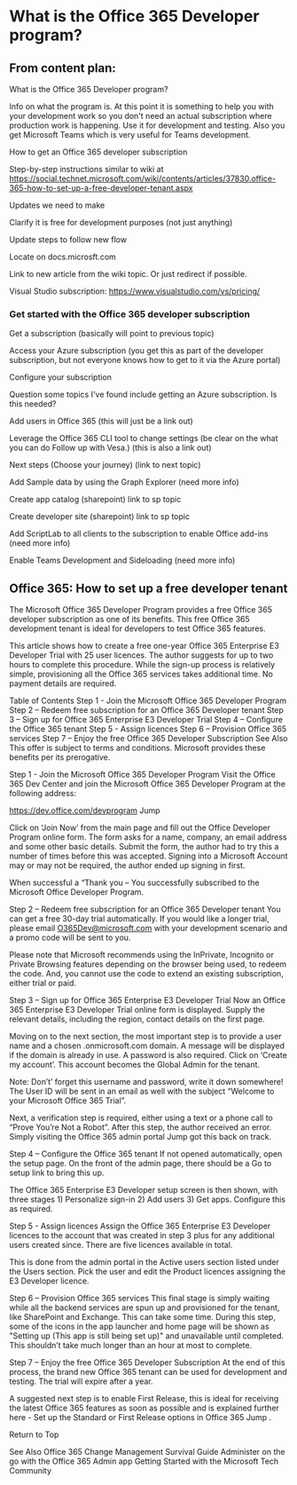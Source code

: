 
# What is the Office 365 Developer program?

## From content plan:
What is the Office 365 Developer program? 

Info on what the program is. At this point it is something to help you with your development work so you don't need an actual subscription where production work is happening. Use it for development and testing. Also you get Microsoft Teams which is very useful for Teams development. 

How to get an Office 365 developer subscription 

Step-by-step instructions similar to wiki at https://social.technet.microsoft.com/wiki/contents/articles/37830.office-365-how-to-set-up-a-free-developer-tenant.aspx  

Updates we need to make 

Clarify it is free for development purposes (not just anything) 

Update steps to follow new flow 

Locate on docs.microsft.com 

Link to new article from the wiki topic. Or just redirect if possible. 

Visual Studio subscription: https://www.visualstudio.com/vs/pricing/ 

### Get started with the Office 365 developer subscription 

Get a subscription (basically will point to previous topic) 

Access your Azure subscription (you get this as part of the developer subscription, but not everyone knows how to get to it via the Azure portal) 

Configure your subscription 

Question some topics I've found include getting an Azure subscription. Is this needed? 

Add users in Office 365 (this will just be a link out) 

Leverage the Office 365 CLI tool to change settings (be clear on the what you can do Follow up with Vesa.) (this is also a link out) 

Next steps (Choose your journey) (link to next topic) 

Add Sample data by using the Graph Explorer (need more info) 

Create app catalog (sharepoint) link to sp topic 

Create developer site (sharepoint) link to sp topic 

Add ScriptLab to all clients to the subscription to enable Office add-ins (need more info) 

Enable Teams Development and Sideloading (need more info) 


## Office 365: How to set up a free developer tenant
The Microsoft Office 365 Developer Program provides a free Office 365 developer subscription as one of its benefits.  This free Office 365 development tenant is ideal for  developers to test Office 365 features.

This article shows how to create a free one-year Office 365 Enterprise E3 Developer Trial with 25 user licences.  The author suggests for up to two hours to complete this procedure.  While the sign-up process is relatively simple, provisioning all the Office 365 services takes additional time. No payment details are required.

Table of Contents
Step 1 - Join the Microsoft Office 365 Developer Program
Step 2 – Redeem free subscription for an Office 365 Developer tenant
Step 3 – Sign up for Office 365 Enterprise E3 Developer Trial
Step 4 – Configure the Office 365 tenant
Step 5 - Assign licences
Step 6 – Provision Office 365 services
Step 7 – Enjoy the free Office 365 Developer Subscription
See Also
This offer is subject to terms and conditions.  Microsoft provides these benefits per its prerogative.

Step 1 - Join the Microsoft Office 365 Developer Program
Visit the Office 365 Dev Center and join the Microsoft Office 365 Developer Program at the following address:

https://dev.office.com/devprogram Jump


Click on ‘Join Now’ from the main page and fill out the Office Developer Program online form.  The form asks for a name, company, an email address and some other basic details. Submit the form, the author had to try this a number of times before this was accepted.   Signing into a Microsoft Account may or may not be required, the author ended up signing in first.

When successful a “Thank you – You successfully subscribed to the Microsoft Office Developer Program.  

Step 2 – Redeem free subscription for an Office 365 Developer tenant
You can get a free 30-day trial automatically. If you would like a longer trial, please email O365Dev@microsoft.com with your development scenario and a promo code will be sent to you. 

Please note that Microsoft recommends using the InPrivate, Incognito or Private Browsing features depending on the browser being used, to redeem the code. And, you cannot use the code to extend an existing subscription, either trial or paid.

Step 3 – Sign up for Office 365 Enterprise E3 Developer Trial
Now an Office 365 Enterprise E3 Developer Trial online form is displayed.  Supply the relevant details, including the region, contact details on the first page. 

Moving on to the next section, the most important step is to provide a user name and a chosen .onmicrosoft.com domain.   A message will be displayed if the domain is already in use. A password is also required.  Click on ‘Create my account’. This account becomes the Global Admin for the tenant.

 

Note: Don’t’ forget this username and password, write it down somewhere!  The User ID will be sent in an email as well with the subject “Welcome to your Microsoft Office 365 Trial”.

Next, a verification step is required, either using a text or a phone call to “Prove You’re Not a Robot”.  After this step, the author received an error.  Simply visiting the Office 365 admin portal Jump  got this back on track.

Step 4 – Configure the Office 365 tenant
If not opened automatically, open the setup page.  On the front of the admin page, there should be a Go to setup link to bring this up.   

 

The Office 365 Enterprise E3 Developer setup screen is then shown, with three stages 1) Personalize sign-in 2) Add users 3) Get apps.  Configure this as required.

 

Step 5 - Assign licences
Assign the Office 365 Enterprise E3 Developer licences to the account that was created in step 3 plus for any additional users created since.  There are five licences available in total.

This is done from the admin portal in the Active users section listed under the Users section. Pick the user and edit the Product licences assigning the E3 Developer licence.

Step 6 – Provision Office 365 services
This final stage is simply waiting while all the backend services are spun up and provisioned for the tenant, like SharePoint and Exchange.  This can take some time. During this step, some of the icons in the app launcher and home page will be shown as "Setting up (This app is still being set up)" and unavailable until completed. This shouldn’t take much longer than an hour at most to complete.

Step 7 – Enjoy the free Office 365 Developer Subscription
At the end of this process, the brand new Office 365 tenant can be used for development and testing. The trial will expire after a year.

 

A suggested next step is to enable First Release, this is ideal for receiving the latest Office 365 features as soon as possible and is explained further here - Set up the Standard or First Release options in Office 365 Jump .


Return to Top

See Also
Office 365 Change Management Survival Guide 
Administer on the go with the Office 365 Admin app
Getting Started with the Microsoft Tech Community
